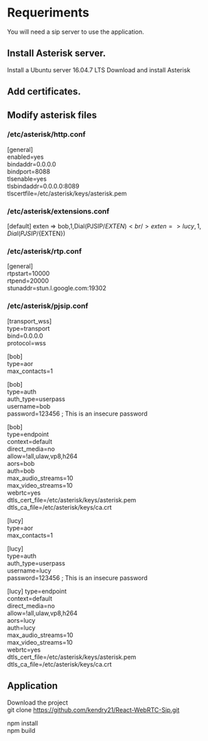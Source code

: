 # Requeriments
You will need a sip server to use the application.

## Install Asterisk server.
Install a Ubuntu server 16.04.7 LTS
Download and install Asterisk

## Add certificates.

## Modify asterisk files

### /etc/asterisk/http.conf
[general] <br />
enabled=yes <br />
bindaddr=0.0.0.0 <br />
bindport=8088 <br />
tlsenable=yes <br />
tlsbindaddr=0.0.0.0:8089 <br />
tlscertfile=/etc/asterisk/keys/asterisk.pem <br />

### /etc/asterisk/extensions.conf
[default]
exten => bob,1,Dial(PJSIP/${EXTEN}) <br />
exten => lucy,1,Dial(PJSIP/${EXTEN}) <br />

### /etc/asterisk/rtp.conf
[general] <br />
rtpstart=10000 <br />
rtpend=20000 <br />
stunaddr=stun.l.google.com:19302 <br />

### /etc/asterisk/pjsip.conf
[transport_wss] <br />
type=transport <br />
bind=0.0.0.0 <br />
protocol=wss <br />

[bob] <br />
type=aor <br />
max_contacts=1 <br />

[bob] <br />
type=auth <br />
auth_type=userpass <br />
username=bob <br />
password=123456 ; This is an insecure password <br />

[bob] <br />
type=endpoint <br />
context=default <br />
direct_media=no <br />
allow=!all,ulaw,vp8,h264 <br />
aors=bob <br />
auth=bob <br />
max_audio_streams=10 <br />
max_video_streams=10 <br />
webrtc=yes <br />
dtls_cert_file=/etc/asterisk/keys/asterisk.pem <br />
dtls_ca_file=/etc/asterisk/keys/ca.crt <br />

[lucy] <br />
type=aor <br />
max_contacts=1 <br />

[lucy] <br />
type=auth <br />
auth_type=userpass <br />
username=lucy <br />
password=123456 ; This is an insecure password <br />

[lucy]
type=endpoint <br />
context=default <br />
direct_media=no <br />
allow=!all,ulaw,vp8,h264 <br />
aors=lucy <br />
auth=lucy <br />
max_audio_streams=10 <br />
max_video_streams=10 <br />
webrtc=yes <br />
dtls_cert_file=/etc/asterisk/keys/asterisk.pem <br />
dtls_ca_file=/etc/asterisk/keys/ca.crt <br />

## Application
Download the project <br />
git clone https://github.com/kendry21/React-WebRTC-Sip.git <br />

npm install <br />
npm build <br />
